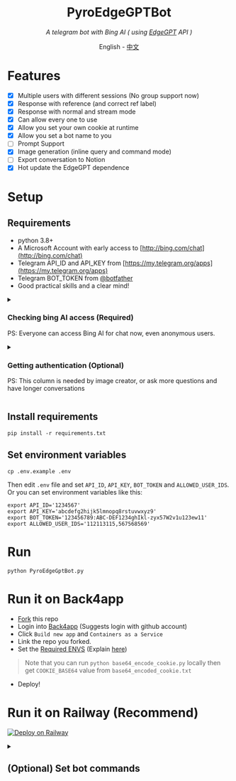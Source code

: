 <div align="center">

# PyroEdgeGPTBot
_A telegram bot with Bing AI ( using [EdgeGPT](https://github.com/acheong08/EdgeGPT) API )_

<a>English</a> -
<a href="./README_zh.md">中文</a>

</div>

# Features
- [x] Multiple users with different sessions (No group support now)
- [x] Response with reference (and correct ref label)
- [x] Response with normal and stream mode
- [x] Can allow every one to use
- [x] Allow you set your own cookie at runtime
- [x] Allow you set a bot name to you
- [ ] Prompt Support
- [x] Image generation (inline query and command mode)
- [ ] Export conversation to Notion
- [x] Hot update the EdgeGPT dependence

# Setup
## Requirements
* python 3.8+
* A Microsoft Account with early access to [http://bing.com/chat](http://bing.com/chat)
* Telegram API_ID and API_KEY from [https://my.telegram.org/apps](https://my.telegram.org/apps)
* Telegram BOT_TOKEN from [@botfather](https://t.me/botfather)
* Good practical skills and a clear mind!

<details>
  <summary>

### Checking bing AI access (Required)
PS: Everyone can access Bing AI for chat now, even anonymous users.

  </summary>

- Install the latest version of Microsoft Edge
- Alternatively, you can use any browser and set the user-agent to look like you're using Edge. You can do this easily with an extension like "User-Agent Switcher and Manager" for [Chrome](https://chrome.google.com/webstore/detail/user-agent-switcher-and-m/bhchdcejhohfmigjafbampogmaanbfkg) and [Firefox](https://addons.mozilla.org/en-US/firefox/addon/user-agent-string-switcher/).
- Open [bing.com/chat](https://bing.com/chat)
- If you see a chat feature, you are good to go

</details>


<details>
  <summary>

### Getting authentication (Optional)
PS: This column is needed by image creator, or ask more questions and have longer conversations

  </summary>

- Install the cookie editor extension for [Chrome](https://chrome.google.com/webstore/detail/cookie-editor/hlkenndednhfkekhgcdicdfddnkalmdm) or [Firefox](https://addons.mozilla.org/en-US/firefox/addon/cookie-editor/) or [Edge](https://microsoftedge.microsoft.com/addons/detail/cookieeditor/neaplmfkghagebokkhpjpoebhdledlfi)
- Go to [`bing.com`](https://bing.com/)
- Open the extension
- Click "Export" on the bottom right, then "Export as JSON" (This saves your cookies to clipboard)
- Paste your cookies into a file `./cookie.json` (The filename depends on your `.env` settings)

</details>

## Install requirements
```shell
pip install -r requirements.txt
```

## Set environment variables
```shell
cp .env.example .env
```
Then edit `.env` file and set `API_ID`, `API_KEY`, `BOT_TOKEN` and `ALLOWED_USER_IDS`. Or you can set environment variables like this:
```shell
export API_ID='1234567'
export API_KEY='abcdefg2hijk5lmnopq8rstuvwxyz9'
export BOT_TOKEN='123456789:ABC-DEF1234ghIkl-zyx57W2v1u123ew11'
export ALLOWED_USER_IDS='112113115,567568569'
```

# Run
```shell
python PyroEdgeGptBot.py
```

# Run it on Back4app
* [Fork](https://github.com/tom-snow/PyroEdgeGPTBot/fork) this repo
* Login into [Back4app](https://www.back4app.com/login) (Suggests login with github account)
* Click `Build new app` and `Containers as a Service`
* Link the repo you forked.
* Set the [Required ENVS](./Dockerfile#L7-L11) (Explain [here](./.env.example#L4-L12))
> Note that you can run `python base64_encode_cookie.py` locally then get `COOKIE_BASE64` value from `base64_encoded_cookie.txt`
* Deploy!

# Run it on Railway (Recommend)
[![Deploy on Railway](https://railway.app/button.svg)](https://railway.app/template/7OO3yS?referralCode=_cP9IT)

<details>
  <summary>

## (Optional) Set bot commands

  </summary>

- Contact [@botfather](https://t.me/botfather)
- Send `/mybots` then select your bot and click `Edit Bot` -> `Edit Commands`
- Paste below and send.
```
start - Start the bot!
help - Get help
reset - Reset the bot
new - Create new conversation
switch - Switch the conversation style
interval - Set edit interval
suggest_mode - Set the suggest mode
image_gen - Generate images
update - Update the EdgeGPT dependence
cookie - Set you own cookie
bot_name - Set the bot name display to you
```

</details>

